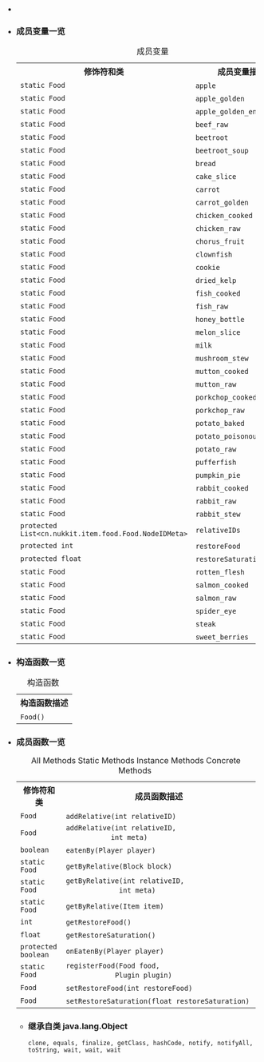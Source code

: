 <div class="summary">
<ul class="blockList">
<li class="blockList">  
<li class="blockList"><a name="field.summary">
<!--   -->
</a>
<h3>成员变量一览</h3>
<table class="memberSummary" border="0" cellpadding="3" cellspacing="0" summary="Field Summary table, listing fields, and an explanation">
<caption><span>成员变量</span><span class="tabEnd"> </span></caption>
<tr>
<th>修饰符和类</th>
<th>成员变量描述</th>
</tr>
<tr class="altColor">
<td class="colFirst"><code>static <a  title="class in cn.nukkit.item.food">Food</a></code></td>
<td class="colLast"><code><span class="memberNameLink"><a >apple</a></span></code> </td>
</tr>
<tr class="rowColor">
<td class="colFirst"><code>static <a  title="class in cn.nukkit.item.food">Food</a></code></td>
<td class="colLast"><code><span class="memberNameLink"><a >apple_golden</a></span></code> </td>
</tr>
<tr class="altColor">
<td class="colFirst"><code>static <a  title="class in cn.nukkit.item.food">Food</a></code></td>
<td class="colLast"><code><span class="memberNameLink"><a >apple_golden_enchanted</a></span></code> </td>
</tr>
<tr class="rowColor">
<td class="colFirst"><code>static <a  title="class in cn.nukkit.item.food">Food</a></code></td>
<td class="colLast"><code><span class="memberNameLink"><a >beef_raw</a></span></code> </td>
</tr>
<tr class="altColor">
<td class="colFirst"><code>static <a  title="class in cn.nukkit.item.food">Food</a></code></td>
<td class="colLast"><code><span class="memberNameLink"><a >beetroot</a></span></code> </td>
</tr>
<tr class="rowColor">
<td class="colFirst"><code>static <a  title="class in cn.nukkit.item.food">Food</a></code></td>
<td class="colLast"><code><span class="memberNameLink"><a >beetroot_soup</a></span></code> </td>
</tr>
<tr class="altColor">
<td class="colFirst"><code>static <a  title="class in cn.nukkit.item.food">Food</a></code></td>
<td class="colLast"><code><span class="memberNameLink"><a >bread</a></span></code> </td>
</tr>
<tr class="rowColor">
<td class="colFirst"><code>static <a  title="class in cn.nukkit.item.food">Food</a></code></td>
<td class="colLast"><code><span class="memberNameLink"><a >cake_slice</a></span></code> </td>
</tr>
<tr class="altColor">
<td class="colFirst"><code>static <a  title="class in cn.nukkit.item.food">Food</a></code></td>
<td class="colLast"><code><span class="memberNameLink"><a >carrot</a></span></code> </td>
</tr>
<tr class="rowColor">
<td class="colFirst"><code>static <a  title="class in cn.nukkit.item.food">Food</a></code></td>
<td class="colLast"><code><span class="memberNameLink"><a >carrot_golden</a></span></code> </td>
</tr>
<tr class="altColor">
<td class="colFirst"><code>static <a  title="class in cn.nukkit.item.food">Food</a></code></td>
<td class="colLast"><code><span class="memberNameLink"><a >chicken_cooked</a></span></code> </td>
</tr>
<tr class="rowColor">
<td class="colFirst"><code>static <a  title="class in cn.nukkit.item.food">Food</a></code></td>
<td class="colLast"><code><span class="memberNameLink"><a >chicken_raw</a></span></code> </td>
</tr>
<tr class="altColor">
<td class="colFirst"><code>static <a  title="class in cn.nukkit.item.food">Food</a></code></td>
<td class="colLast"><code><span class="memberNameLink"><a >chorus_fruit</a></span></code> </td>
</tr>
<tr class="rowColor">
<td class="colFirst"><code>static <a  title="class in cn.nukkit.item.food">Food</a></code></td>
<td class="colLast"><code><span class="memberNameLink"><a >clownfish</a></span></code> </td>
</tr>
<tr class="altColor">
<td class="colFirst"><code>static <a  title="class in cn.nukkit.item.food">Food</a></code></td>
<td class="colLast"><code><span class="memberNameLink"><a >cookie</a></span></code> </td>
</tr>
<tr class="rowColor">
<td class="colFirst"><code>static <a  title="class in cn.nukkit.item.food">Food</a></code></td>
<td class="colLast"><code><span class="memberNameLink"><a >dried_kelp</a></span></code> </td>
</tr>
<tr class="altColor">
<td class="colFirst"><code>static <a  title="class in cn.nukkit.item.food">Food</a></code></td>
<td class="colLast"><code><span class="memberNameLink"><a >fish_cooked</a></span></code> </td>
</tr>
<tr class="rowColor">
<td class="colFirst"><code>static <a  title="class in cn.nukkit.item.food">Food</a></code></td>
<td class="colLast"><code><span class="memberNameLink"><a >fish_raw</a></span></code> </td>
</tr>
<tr class="altColor">
<td class="colFirst"><code>static <a  title="class in cn.nukkit.item.food">Food</a></code></td>
<td class="colLast"><code><span class="memberNameLink"><a >honey_bottle</a></span></code> </td>
</tr>
<tr class="rowColor">
<td class="colFirst"><code>static <a  title="class in cn.nukkit.item.food">Food</a></code></td>
<td class="colLast"><code><span class="memberNameLink"><a >melon_slice</a></span></code> </td>
</tr>
<tr class="altColor">
<td class="colFirst"><code>static <a  title="class in cn.nukkit.item.food">Food</a></code></td>
<td class="colLast"><code><span class="memberNameLink"><a >milk</a></span></code> </td>
</tr>
<tr class="rowColor">
<td class="colFirst"><code>static <a  title="class in cn.nukkit.item.food">Food</a></code></td>
<td class="colLast"><code><span class="memberNameLink"><a >mushroom_stew</a></span></code> </td>
</tr>
<tr class="altColor">
<td class="colFirst"><code>static <a  title="class in cn.nukkit.item.food">Food</a></code></td>
<td class="colLast"><code><span class="memberNameLink"><a >mutton_cooked</a></span></code> </td>
</tr>
<tr class="rowColor">
<td class="colFirst"><code>static <a  title="class in cn.nukkit.item.food">Food</a></code></td>
<td class="colLast"><code><span class="memberNameLink"><a >mutton_raw</a></span></code> </td>
</tr>
<tr class="altColor">
<td class="colFirst"><code>static <a  title="class in cn.nukkit.item.food">Food</a></code></td>
<td class="colLast"><code><span class="memberNameLink"><a >porkchop_cooked</a></span></code> </td>
</tr>
<tr class="rowColor">
<td class="colFirst"><code>static <a  title="class in cn.nukkit.item.food">Food</a></code></td>
<td class="colLast"><code><span class="memberNameLink"><a >porkchop_raw</a></span></code> </td>
</tr>
<tr class="altColor">
<td class="colFirst"><code>static <a  title="class in cn.nukkit.item.food">Food</a></code></td>
<td class="colLast"><code><span class="memberNameLink"><a >potato_baked</a></span></code> </td>
</tr>
<tr class="rowColor">
<td class="colFirst"><code>static <a  title="class in cn.nukkit.item.food">Food</a></code></td>
<td class="colLast"><code><span class="memberNameLink"><a >potato_poisonous</a></span></code> </td>
</tr>
<tr class="altColor">
<td class="colFirst"><code>static <a  title="class in cn.nukkit.item.food">Food</a></code></td>
<td class="colLast"><code><span class="memberNameLink"><a >potato_raw</a></span></code> </td>
</tr>
<tr class="rowColor">
<td class="colFirst"><code>static <a  title="class in cn.nukkit.item.food">Food</a></code></td>
<td class="colLast"><code><span class="memberNameLink"><a >pufferfish</a></span></code> </td>
</tr>
<tr class="altColor">
<td class="colFirst"><code>static <a  title="class in cn.nukkit.item.food">Food</a></code></td>
<td class="colLast"><code><span class="memberNameLink"><a >pumpkin_pie</a></span></code> </td>
</tr>
<tr class="rowColor">
<td class="colFirst"><code>static <a  title="class in cn.nukkit.item.food">Food</a></code></td>
<td class="colLast"><code><span class="memberNameLink"><a >rabbit_cooked</a></span></code> </td>
</tr>
<tr class="altColor">
<td class="colFirst"><code>static <a  title="class in cn.nukkit.item.food">Food</a></code></td>
<td class="colLast"><code><span class="memberNameLink"><a >rabbit_raw</a></span></code> </td>
</tr>
<tr class="rowColor">
<td class="colFirst"><code>static <a  title="class in cn.nukkit.item.food">Food</a></code></td>
<td class="colLast"><code><span class="memberNameLink"><a >rabbit_stew</a></span></code> </td>
</tr>
<tr class="altColor">
<td class="colFirst"><code>protected <a  title="class or interface in java.util">List</a>&lt;cn.nukkit.item.food.Food.NodeIDMeta&gt;</code></td>
<td class="colLast"><code><span class="memberNameLink"><a >relativeIDs</a></span></code> </td>
</tr>
<tr class="rowColor">
<td class="colFirst"><code>protected int</code></td>
<td class="colLast"><code><span class="memberNameLink"><a >restoreFood</a></span></code> </td>
</tr>
<tr class="altColor">
<td class="colFirst"><code>protected float</code></td>
<td class="colLast"><code><span class="memberNameLink"><a >restoreSaturation</a></span></code> </td>
</tr>
<tr class="rowColor">
<td class="colFirst"><code>static <a  title="class in cn.nukkit.item.food">Food</a></code></td>
<td class="colLast"><code><span class="memberNameLink"><a >rotten_flesh</a></span></code> </td>
</tr>
<tr class="altColor">
<td class="colFirst"><code>static <a  title="class in cn.nukkit.item.food">Food</a></code></td>
<td class="colLast"><code><span class="memberNameLink"><a >salmon_cooked</a></span></code> </td>
</tr>
<tr class="rowColor">
<td class="colFirst"><code>static <a  title="class in cn.nukkit.item.food">Food</a></code></td>
<td class="colLast"><code><span class="memberNameLink"><a >salmon_raw</a></span></code> </td>
</tr>
<tr class="altColor">
<td class="colFirst"><code>static <a  title="class in cn.nukkit.item.food">Food</a></code></td>
<td class="colLast"><code><span class="memberNameLink"><a >spider_eye</a></span></code> </td>
</tr>
<tr class="rowColor">
<td class="colFirst"><code>static <a  title="class in cn.nukkit.item.food">Food</a></code></td>
<td class="colLast"><code><span class="memberNameLink"><a >steak</a></span></code> </td>
</tr>
<tr class="altColor">
<td class="colFirst"><code>static <a  title="class in cn.nukkit.item.food">Food</a></code></td>
<td class="colLast"><code><span class="memberNameLink"><a >sweet_berries</a></span></code> </td>
</tr>
</table>
</li>
</ul>
<!-- ======== CONSTRUCTOR SUMMARY ======== -->
<ul class="blockList">
<li class="blockList"><a name="constructor.summary">
<!--   -->
</a>
<h3>构造函数一览</h3>
<table class="memberSummary" border="0" cellpadding="3" cellspacing="0" summary="Constructor Summary table, listing constructors, and an explanation">
<caption><span>构造函数</span><span class="tabEnd"> </span></caption>
<tr>
<th>构造函数描述</th>
</tr>
<tr class="altColor">
<td class="colOne"><code><span class="memberNameLink"><a >Food</a></span>()</code> </td>
</tr>
</table>
</li>
</ul>
<!-- ========== METHOD SUMMARY =========== -->
<ul class="blockList">
<li class="blockList"><a name="method.summary">
<!--   -->
</a>
<h3>成员函数一览</h3>
<table class="memberSummary" border="0" cellpadding="3" cellspacing="0" summary="Method Summary table, listing methods, and an explanation">
<caption><span id="t0" class="activeTableTab"><span>All Methods</span><span class="tabEnd"> </span></span><span id="t1" class="tableTab"><span><a >Static Methods</a></span><span class="tabEnd"> </span></span><span id="t2" class="tableTab"><span><a >Instance Methods</a></span><span class="tabEnd"> </span></span><span id="t4" class="tableTab"><span><a >Concrete Methods</a></span><span class="tabEnd"> </span></span></caption>
<tr>
<th>修饰符和类</th>
<th>成员函数描述</th>
</tr>
<tr id="i0" class="altColor">
<td class="colFirst"><code><a  title="class in cn.nukkit.item.food">Food</a></code></td>
<td class="colLast"><code><span class="memberNameLink"><a >addRelative</a></span>(int relativeID)</code> </td>
</tr>
<tr id="i1" class="rowColor">
<td class="colFirst"><code><a  title="class in cn.nukkit.item.food">Food</a></code></td>
<td class="colLast"><code><span class="memberNameLink"><a >addRelative</a></span>(int relativeID,
           int meta)</code> </td>
</tr>
<tr id="i2" class="altColor">
<td class="colFirst"><code>boolean</code></td>
<td class="colLast"><code><span class="memberNameLink"><a >eatenBy</a></span>(<a  title="class in cn.nukkit">Player</a> player)</code> </td>
</tr>
<tr id="i3" class="rowColor">
<td class="colFirst"><code>static <a  title="class in cn.nukkit.item.food">Food</a></code></td>
<td class="colLast"><code><span class="memberNameLink"><a >getByRelative</a></span>(<a  title="class in cn.nukkit.block">Block</a> block)</code> </td>
</tr>
<tr id="i4" class="altColor">
<td class="colFirst"><code>static <a  title="class in cn.nukkit.item.food">Food</a></code></td>
<td class="colLast"><code><span class="memberNameLink"><a >getByRelative</a></span>(int relativeID,
             int meta)</code> </td>
</tr>
<tr id="i5" class="rowColor">
<td class="colFirst"><code>static <a  title="class in cn.nukkit.item.food">Food</a></code></td>
<td class="colLast"><code><span class="memberNameLink"><a >getByRelative</a></span>(<a  title="class in cn.nukkit.item">Item</a> item)</code> </td>
</tr>
<tr id="i6" class="altColor">
<td class="colFirst"><code>int</code></td>
<td class="colLast"><code><span class="memberNameLink"><a >getRestoreFood</a></span>()</code> </td>
</tr>
<tr id="i7" class="rowColor">
<td class="colFirst"><code>float</code></td>
<td class="colLast"><code><span class="memberNameLink"><a >getRestoreSaturation</a></span>()</code> </td>
</tr>
<tr id="i8" class="altColor">
<td class="colFirst"><code>protected boolean</code></td>
<td class="colLast"><code><span class="memberNameLink"><a >onEatenBy</a></span>(<a  title="class in cn.nukkit">Player</a> player)</code> </td>
</tr>
<tr id="i9" class="rowColor">
<td class="colFirst"><code>static <a  title="class in cn.nukkit.item.food">Food</a></code></td>
<td class="colLast"><code><span class="memberNameLink"><a >registerFood</a></span>(<a  title="class in cn.nukkit.item.food">Food</a> food,
            <a  title="interface in cn.nukkit.plugin">Plugin</a> plugin)</code> </td>
</tr>
<tr id="i10" class="altColor">
<td class="colFirst"><code><a  title="class in cn.nukkit.item.food">Food</a></code></td>
<td class="colLast"><code><span class="memberNameLink"><a >setRestoreFood</a></span>(int restoreFood)</code> </td>
</tr>
<tr id="i11" class="rowColor">
<td class="colFirst"><code><a  title="class in cn.nukkit.item.food">Food</a></code></td>
<td class="colLast"><code><span class="memberNameLink"><a >setRestoreSaturation</a></span>(float restoreSaturation)</code> </td>
</tr>
</table>
<ul class="blockList">
<li class="blockList"><a name="methods.inherited.from.class.java.lang.Object">
<!--   -->
</a>
<h3>继承自类 java.lang.<a  title="class or interface in java.lang">Object</a></h3>
<code><a  title="class or interface in java.lang">clone</a>, <a  title="class or interface in java.lang">equals</a>, <a  title="class or interface in java.lang">finalize</a>, <a  title="class or interface in java.lang">getClass</a>, <a  title="class or interface in java.lang">hashCode</a>, <a  title="class or interface in java.lang">notify</a>, <a  title="class or interface in java.lang">notifyAll</a>, <a  title="class or interface in java.lang">toString</a>, <a  title="class or interface in java.lang">wait</a>, <a  title="class or interface in java.lang">wait</a>, <a  title="class or interface in java.lang">wait</a></code></li>
</ul>
</li>
</ul>
</li>
</ul>
</div>
